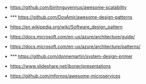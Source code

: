 
- https://github.com/binhnguyennus/awesome-scalability

- *** https://github.com/DovAmir/awesome-design-patterns
- https://en.wikipedia.org/wiki/Software_design_pattern
- https://docs.microsoft.com/en-us/azure/architecture/guide/
- https://docs.microsoft.com/en-us/azure/architecture/patterns/
- *** https://github.com/donnemartin/system-design-primer
- https://www.slideshare.net/jboner/presentations

- https://github.com/mfornos/awesome-microservices

